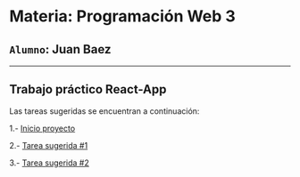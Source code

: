 __Materia: Programación Web 3__
===
`Alumno`: Juan Baez
----
***

**Trabajo práctico React-App**
------------------

Las tareas sugeridas se encuentran a continuación:

1.- [Inicio proyecto](https://github.com/gal099/testing_react_for_IUPA/tree/64bfaf7fe1575fb71ed095494fd394b1c2409144)

2.- [Tarea sugerida #1](https://github.com/gal099/testing_react_for_IUPA/tree/dee830dc617b2c6542885c428bd1c1a18bca9307)

3.- [Tarea sugerida #2](https://github.com/gal099/testing_react_for_IUPA/tree/fc6fecef3059b1c92095507523c1c859a58d056a) 

  
